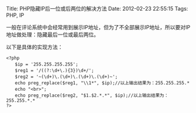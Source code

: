 Title: PHP隐藏IP后一位或后两位的解决方法
Date: 2012-02-23 22:55:15
Tags: PHP, IP

一般在评论系统中会经常用到展示IP地址，但为了不全部展示IP地址，所以要对IP地址做处理：隐藏最后一位或最后两位。  

以下是具体的实现方法： 
    
    
    <?php
    　　$ip = '255.255.255.255';
    　　$reg1 = '/((?:\d+\.){3})\d+/';
    　　$reg2 = '~(\d+)\.(\d+)\.(\d+)\.(\d+)~';
    　　echo preg_replace($reg1, "\\1*", $ip);//以上输出结果为：255.255.255.*
    　　echo "<br>";
    　　echo preg_replace($reg2, "$1.$2.*.*", $ip);//以上输出结果为：255.255.*.*
    ?>